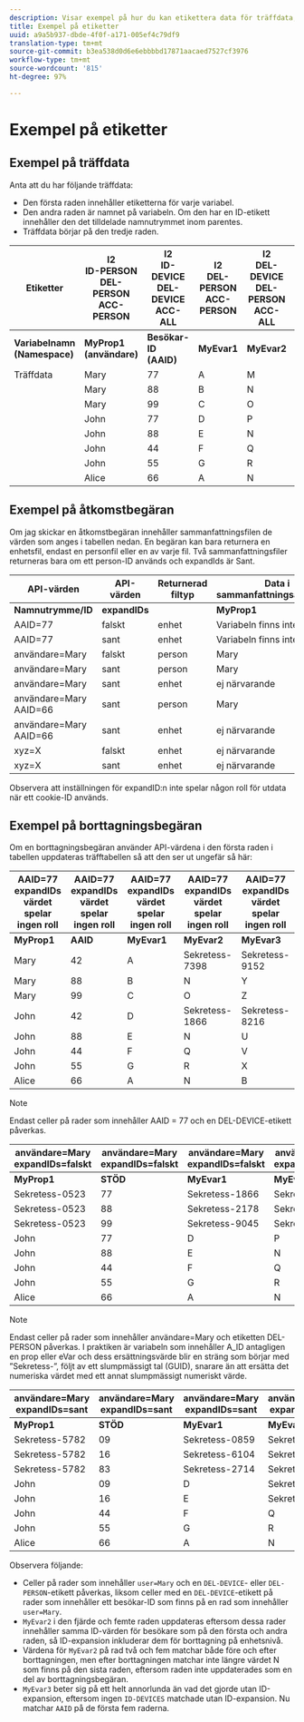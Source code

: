 ```yaml
---
description: Visar exempel på hur du kan etikettera data för träffdata, åtkomstbegäranden och borttagningsbegäranden
title: Exempel på etiketter
uuid: a9a5b937-dbde-4f0f-a171-005ef4c79df9
translation-type: tm+mt
source-git-commit: b3ea538d0d6e6ebbbbd17871aacaed7527cf3976
workflow-type: tm+mt
source-wordcount: '815'
ht-degree: 97%

---
```



# Exempel på etiketter

## Exempel på träffdata

Anta att du har följande träffdata:

* Den första raden innehåller etiketterna för varje variabel.
* Den andra raden är namnet på variabeln. Om den har en ID-etikett innehåller den det tilldelade namnutrymmet inom parentes.
* Träffdata börjar på den tredje raden.

| Etiketter | I2<br>ID-PERSON<br>DEL-PERSON<br>ACC-PERSON | I2<br>ID-DEVICE<br>DEL-DEVICE<br>ACC-ALL | I2<br>DEL-PERSON<br>ACC-PERSON | I2<br>DEL-DEVICE<br>DEL-PERSON<br>ACC-ALL | I2<br>ID-DEVICE<br>DEL-DEVICE<br>ACC-ALL |
|---|---|---|---|---|---|
| **Variabelnamn** <br> **(Namespace)** | **MyProp1** <br> **(användare)** | **Besökar-ID** <br> **(AAID)** | **MyEvar1** | **MyEvar2** | **MyEvar3** <br> **(xyz)** |
| Träffdata | Mary | 77 | A | M | X |
|  | Mary | 88 | B | N | Y |
|  | Mary | 99 | C | O | Z |
|  | John | 77 | D | P | W |
|  | John | 88 | E | N | U |
|  | John | 44 | F | Q | V |
|  | John | 55 | G | R | X |
|  | Alice | 66 | A | N | Z |

## Exempel på åtkomstbegäran

Om jag skickar en åtkomstbegäran innehåller sammanfattningsfilen de värden som anges i tabellen nedan. En begäran kan bara returnera en enhetsfil, endast en personfil eller en av varje fil. Två sammanfattningsfiler returneras bara om ett person-ID används och expandIds är Sant.

| API-värden | API-värden | Returnerad filtyp | Data i <br>sammanfattningsåtkomstfil | Data i <br>sammanfattningsåtkomstfil | Data i <br>sammanfattningsåtkomstfil | Data i <br>sammanfattningsåtkomstfil | Data i <br>sammanfattningsåtkomstfil |
|--- |--- |--- |---|---|---|---|---|
| **Namnutrymme/ID** | **expandIDs** |  | **MyProp1** | **Besökar-ID** | **MyEvar1** | **MyEvar2** | **MyEvar3** |
| AAID=77 | falskt | enhet | Variabeln finns inte | 77 | Variabeln finns inte | M, P | X, W |
| AAID=77 | sant | enhet | Variabeln finns inte | 77 | Variabeln finns inte | M, P | X, B |
| användare=Mary | falskt | person | Mary | 77, 88, 99 | A, B, C | M, N, O | X, Y, Z |
| användare=Mary | sant | person | Mary | 77, 88, 99 | A, B, C | M, N, O | X, Y, Z |
| användare=Mary | sant | enhet | ej närvarande | 77, 88 | ej närvarande | N, P | U, W |
| användare=Mary AAID=66 | sant | person | Mary | 77, 88, 99 | A, B, C | M, N, O | X, Y, Z |
| användare=Mary AAID=66 | sant | enhet | ej närvarande | 66, 77, 88 | ej närvarande | N, P | U, W, Z |
| xyz=X | falskt | enhet | ej närvarande | 55, 77 | ej närvarande | M, R | X |
| xyz=X | sant | enhet | ej närvarande | 55, 77 | ej närvarande | M, P, R | W, X |

Observera att inställningen för expandID:n inte spelar någon roll för utdata när ett cookie-ID används.

## Exempel på borttagningsbegäran

Om en borttagningsbegäran använder API-värdena i den första raden i tabellen uppdateras träfftabellen så att den ser ut ungefär så här:

| AAID=77 expandIDs värdet<br>spelar ingen roll | AAID=77 expandIDs värdet<br>spelar ingen roll | AAID=77 expandIDs värdet<br>spelar ingen roll | AAID=77 expandIDs värdet<br>spelar ingen roll | AAID=77 expandIDs värdet<br>spelar ingen roll |
|---|---|---|---|---|
| **MyProp1** | **AAID** | **MyEvar1** | **MyEvar2** | **MyEvar3** |
| Mary | 42 | A | Sekretess-7398 | Sekretess-9152 |
| Mary | 88 | B | N | Y |
| Mary | 99 | C | O | Z |
| John | 42 | D | Sekretess-1866 | Sekretess-8216 |
| John | 88 | E | N | U |
| John | 44 | F | Q | V |
| John | 55 | G | R | X |
| Alice | 66 | A | N | B |

>[!NOTE]
>
>Endast celler på rader som innehåller AAID = 77 och en DEL-DEVICE-etikett påverkas.

| användare=Mary<br>expandIDs=falskt | användare=Mary<br>expandIDs=falskt | användare=Mary<br>expandIDs=falskt | användare=Mary<br>expandIDs=falskt | användare=Mary<br>expandIDs=falskt |
|--- |---|---|---|---|
| **MyProp1** | **STÖD** | **MyEvar1** | **MyEvar2** | **MyEvar3** |
| Sekretess-0523 | 77 | Sekretess-1866 | Sekretess-3681 | X |
| Sekretess-0523 | 88 | Sekretess-2178 | Sekretess-1975 | Y |
| Sekretess-0523 | 99 | Sekretess-9045 | Sekretess-2864 | Z |
| John | 77 | D | P | B |
| John | 88 | E | N | U |
| John | 44 | F | Q | V |
| John | 55 | G | R | X |
| Alice | 66 | A | N | B |

>[!NOTE]
>
>Endast celler på rader som innehåller användare=Mary och etiketten DEL-PERSON påverkas. I praktiken är variabeln som innehåller A_ID antagligen en prop eller eVar och dess ersättningsvärde blir en sträng som börjar med ”Sekretess-”, följt av ett slumpmässigt tal (GUID), snarare än att ersätta det numeriska värdet med ett annat slumpmässigt numeriskt värde.

| användare=Mary<br>expandIDs=sant | användare=Mary<br>expandIDs=sant | användare=Mary<br>expandIDs=sant | användare=Mary<br>expandIDs=sant | användare=Mary<br>expandIDs=sant |
|--- |---|---|---|---|
| **MyProp1** | **STÖD** | **MyEvar1** | **MyEvar2** | **MyEvar3** |
| Sekretess-5782 | 09 | Sekretess-0859 | Sekretess-8183 | Sekretess-9152 |
| Sekretess-5782 | 16 | Sekretess-6104 | Sekretess-2911 | Sekretess-6821 |
| Sekretess-5782 | 83 | Sekretess-2714 | Sekretess-0219 | Sekretess-4395 |
| John | 09 | D | Sekretess-8454 | Sekretess-8216 |
| John | 16 | E | Sekretess-2911 | Sekretess-2930 |
| John | 44 | F | Q | V |
| John | 55 | G | R | X |
| Alice | 66 | A | N | B |

Observera följande:

* Celler på rader som innehåller `user=Mary` och en `DEL-DEVICE`- eller `DEL-PERSON`-etikett påverkas, liksom celler med en `DEL-DEVICE`-etikett på rader som innehåller ett besökar-ID som finns på en rad som innehåller `user=Mary`.
* `MyEvar2` i den fjärde och femte raden uppdateras eftersom dessa rader innehåller samma ID-värden för besökare som på den första och andra raden, så ID-expansion inkluderar dem för borttagning på enhetsnivå.
* Värdena för `MyEvar2` på rad två och fem matchar både före och efter borttagningen, men efter borttagningen matchar inte längre värdet N som finns på den sista raden, eftersom raden inte uppdaterades som en del av borttagningsbegäran.
* `MyEvar3` beter sig på ett helt annorlunda än vad det gjorde utan ID-expansion, eftersom ingen `ID-DEVICES` matchade utan ID-expansion. Nu matchar `AAID` på de första fem raderna.
